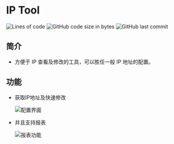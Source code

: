 # IP Tool

![Lines of code](https://img.shields.io/tokei/lines/github.com/kekemao00/kekemao00.github.io)
![GitHub code size in bytes](https://img.shields.io/github/languages/code-size/kekemao00/ip-tool)
![GitHub last commit](https://img.shields.io/github/last-commit/kekemao00/ip-tool)



## 简介

  - 方便于 IP 查看及修改的工具，可以胜任一般 IP 地址的配置。
  
## 功能

  - 获取IP地址及快速修改

    ![配置界面][配置界面]
    
  - 并且支持报表
    
    ![报表功能][报表功能]

[配置界面]:http://kekemao.oss-cn-beijing.aliyuncs.com/Image/IP_Info1.png "主要配置界面"
[报表功能]:http://kekemao.oss-cn-beijing.aliyuncs.com/Image/IP_info.png "报表功能"
